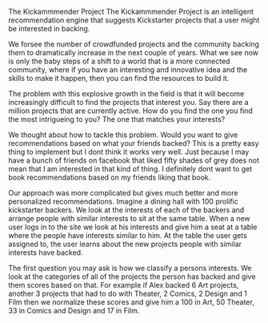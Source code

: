 The Kickammmender Project
The Kickammmender Project is an intelligent recommendation engine that suggests Kickstarter projects that a user might be interested in backing.

We forsee the number of crowdfunded projects and the community backing them to dramatically increase in the next couple of years. What we see now is only the baby steps of a shift to a world that is a more connected community, where if you have an interesting and innovative idea and the skills to make it happen, then you can find the resources to build it. 

The problem with this explosive growth in the field is that it will become increasingly difficult to find the projects that interest you. Say there are a million projects that are currently active. How do you find the one you find the most intrigueing to you? The one that matches your interests?

We thought about how to tackle this problem. Would you want to give recommendations based on what your friends backed? This is a pretty easy thing to implement but I dont think it works very well. Just because I may have a bunch of friends on facebook that liked fifty shades of grey does not mean that I am interested in that kind of thing. I definitely dont want to get book recommendations based on my friends liking that book. 

Our approach was more complicated but gives much better and more personalized recommendations. Imagine a dining hall with 100 prolific kickstarter backers. We look at the interests of each of the backers and arrange people with similar interests to sit at the same table. When a new user logs in to the site we look at his interests and give him a seat at a table where the people have interests similar to him. At the table the user gets assigned to, the user learns about the new projects people with similar interests have backed.

The first question you may ask is how we classify a persons interests. We look at the categories of all of the projects the person has backed and give them scores based on that. For example if Alex backed 6 Art projects, another 3 projects that had to do with Theater, 2 Comics, 2 Design and 1 Film then we normalize these scores and give him a 100 in Art, 50 Theater, 33 in Comics and Design and 17 in Film. 


